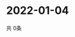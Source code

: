 # 2022-01-04
  共 0条

  <!-- BEGIN -->
  <!-- 最后更新时间Tue Jan 04 2022 04:06:35 GMT+0000 (Coordinated Universal Time) -->
  
  <!-- END -->
  
  